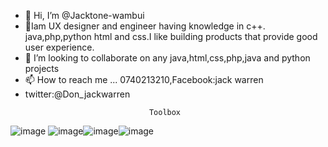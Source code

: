 - 👋 Hi, I’m @Jacktone-wambui
- 👀Iam UX designer and engineer having knowledge in c++. java,php,python html and css.I like building products that provide good user experience.
- 💞️ I’m looking to collaborate on any java,html,css,php,java and python projects
- 📫 How to reach me ... 0740213210,Facebook:jack warren
- twitter:@Don_jackwarren
<!---
Jacktone-wambui/Jacktone-wambui is a ✨ special ✨ repository because its `README.md` (this file) appears on your GitHub profile.
You can click the Preview link to take a look at your changes.
--->
                                   Toolbox
![image](https://user-images.githubusercontent.com/91588670/176033861-3644dd32-5293-43aa-89b9-e599f29032b1.png) ![image](https://user-images.githubusercontent.com/91588670/176034136-07cbf737-a77e-4582-a35c-9ec5a2f9f922.png)![image](https://user-images.githubusercontent.com/91588670/176034464-ab2ad0db-1a41-49bf-9a9d-a3b81d1a3feb.png)![image](https://user-images.githubusercontent.com/91588670/176034577-6a64b015-e769-40f7-ad1d-490068f1253b.png)

